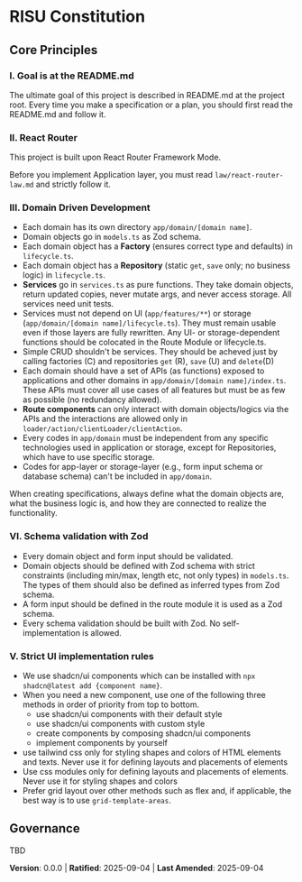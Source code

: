 # RISU Constitution

## Core Principles

### I. Goal is at the README.md

The ultimate goal of this project is described in README.md at the project root.
Every time you make a specification or a plan, you should first read the README.md and follow it.

### II. React Router 

This project is built upon React Router Framework Mode.

Before you implement Application layer, you must read `law/react-router-law.md` and strictly follow it.

### III. Domain Driven Development

* Each domain has its own directory `app/domain/[domain name]`.
* Domain objects go in `models.ts` as Zod schema.
* Each domain object has a **Factory** (ensures correct type and defaults) in `lifecycle.ts`.
* Each domain object has a **Repository** (static `get`, `save` only; no business logic) in `lifecycle.ts`.
* **Services** go in `services.ts` as pure functions. They take domain objects, return updated copies, never mutate args, and never access storage. All services need unit tests. 
* Services must not depend on UI (`app/features/**`) or storage (`app/domain/[domain name]/lifecycle.ts`). They must remain usable even if those layers are fully rewritten. Any UI- or storage-dependent functions should be colocated in the Route Module or lifecycle.ts.
* Simple CRUD shouldn't be services. They should be acheved just by calling factories (C) and repositories `get` (R), `save` (U) and `delete`(D)
* Each domain should have a set of APIs (as functions) exposed to applications and other domains in `app/domain/[domain name]/index.ts`. These APIs must cover all use cases of all features but must be as few as possible (no redundancy allowed).
* **Route components** can only interact with domain objects/logics via the APIs and the interactions are allowed only in `loader/action/clientLoader/clientAction`.
* Every codes in `app/domain` must be independent from any specific technologies used in application or storage, except for Repositories, which have to use specific storage.
* Codes for app-layer or storage-layer (e.g., form input schema or database schema) can't be included in `app/domain`.

When creating specifications, always define what the domain objects are, what the business logic is, and how they are connected to realize the functionality.

### VI. Schema validation with Zod

* Every domain object and form input should be validated.
* Domain objects should be defined with Zod schema with strict constraints (including min/max, length etc, not only types) in `models.ts`. The types of them should also be defined as inferred types from Zod schema.
* A form input should be defined in the route module it is used as a Zod schema.
* Every schema validation should be built with Zod. No self-implementation is allowed.

### V. Strict UI implementation rules

- We use shadcn/ui components which can be installed with `npx shadcn@latest add {component name}`. 
- When you need a new component, use one of the following three methods in order of priority from top to bottom.
  - use shadcn/ui components with their default style
  - use shadcn/ui components with custom style
  - create components by composing shadcn/ui components
  - implement components by yourself
- use tailwind css only for styling shapes and colors of HTML elements and texts. Never use it for defining layouts and placements of elements
- Use css modules only for defining layouts and placements of elements. Never use it for styling shapes and colors
- Prefer grid layout over other methods such as flex and, if applicable, the best way is to use `grid-template-areas`.

## Governance

TBD

**Version**: 0.0.0 | **Ratified**: 2025-09-04 | **Last Amended**: 2025-09-04
